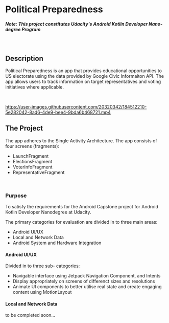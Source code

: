 <h1>Political Preparedness</h1>
<h5>Note: This project constitutes Udacity's Android Kotlin Developer Nano-degree Program</h5>
<br>

<h2>Description</h2>

Political Preparedness is an app that provides educational opportunities to US electorate using the data provided by Google Civic Informaiton API. The app allows users to track information on target representatives and voting initiatives where applicable.

<br>

https://user-images.githubusercontent.com/20320342/184512210-5e282042-8ad6-4de9-bee4-9bda6b468721.mp4


<h2>The Project</h2>
The app adheres to the Single Activity Architecture. The app consists of four screens (fragments): 

- LaunchFragment
- ElectionsFragment
- VoterInfoFragment 
- RepresentativeFragment

<br>
<h3>Purpose</h3>
To satisfy the requirements for the Android Capstone project for Android Kotlin Developer Nanodegree at Udacity. 

The primary categories for evaluation are divided in to three main areas: 
- Android UI/UX
- Local and Network Data
- Android System and Hardware Integration

<h4>Android UI/UX</h4>
Divided in to three sub- categories:

- Navigable interface using Jetpack Navigation Component, and Intents
- Display appropriately on screens of differenct sizes and resolutions
- Animate UI components to better utilise real state and create engaging content using MotionLayout

<h4>Local and Network Data</h4>
to be completed soon... 
